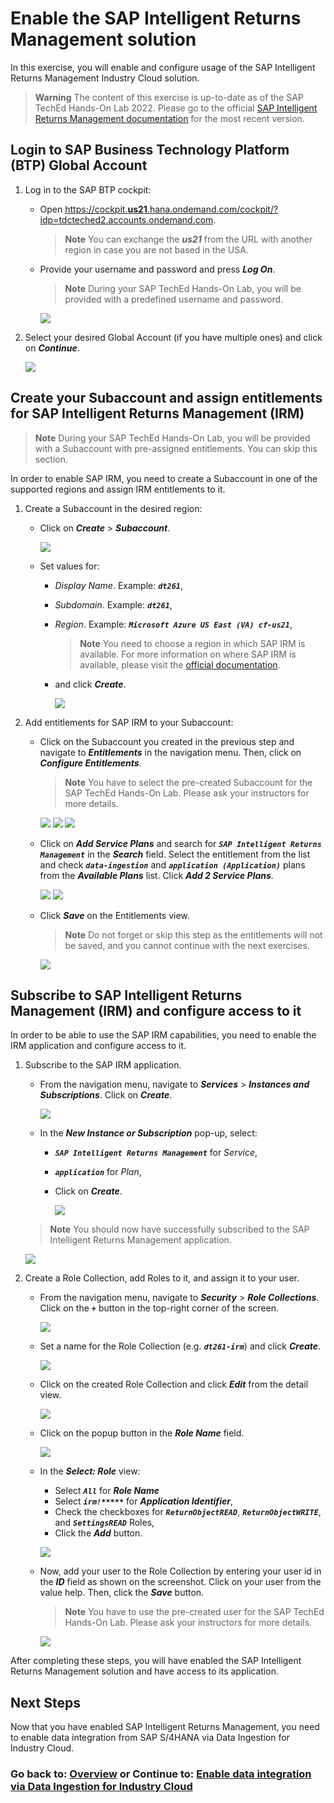 # Enable the SAP Intelligent Returns Management solution

In this exercise, you will enable and configure usage of the SAP Intelligent Returns Management Industry Cloud solution.

> **Warning**
> The content of this exercise is up-to-date as of the SAP TechEd Hands-On Lab 2022. Please go to the official [SAP Intelligent Returns Management documentation](https://help.sap.com/docs/returns/fb041e275d964ef0944a80f2592d411a/94618461238747ffb8b204ff16bc4546.html?locale=en-US) for the most recent version.

## Login to SAP Business Technology Platform (BTP) Global Account

1. Log in to the SAP BTP cockpit:
   - Open [https://cockpit.**us21**.hana.ondemand.com/cockpit/?idp=tdcteched2.accounts.ondemand.com](https://cockpit.us21.hana.ondemand.com/cockpit/?idp=tdcteched2.accounts.ondemand.com#).

      > **Note**
      > You can exchange the ***us21*** from the URL with another region in case you are not based in the USA.

   - Provide your username and password and press ***Log On***.
      
      > **Note**
      > During your SAP TechEd Hands-On Lab, you will be provided with a predefined username and password.

      ![](images/1.png)

2. Select your desired Global Account (if you have multiple ones) and click on ***Continue***.

    ![](images/2.png) <br>

## Create your Subaccount and assign entitlements for SAP Intelligent Returns Management (IRM)

> **Note**
> During your SAP TechEd Hands-On Lab, you will be provided with a Subaccount with pre-assigned entitlements. You can skip this section.

In order to enable SAP IRM, you need to create a Subaccount in one of the supported regions and assign IRM entitlements to it.

1. Create a Subaccount in the desired region:

    - Click on **_Create_** > ***Subaccount***.

      ![](images/3.png)
   
    - Set values for:
      - *Display Name*. Example: ***`dt261`***,
      - *Subdomain*. Example: ***`dt261`***, 
      - *Region*. Example: ***`Microsoft Azure US East (VA) cf-us21`***, 

        > **Note**
        > You need to choose a region in which SAP IRM is available. For more information on where SAP IRM is available, please visit the [official documentation](https://help.sap.com/docs/returns?locale=en-US).
     
      - and click ***Create***.

        ![](images/4.png)


2. Add entitlements for SAP IRM to your Subaccount:

   - Click on the Subaccount you created in the previous step and navigate to ***Entitlements*** in the navigation menu. Then, click on ***Configure Entitlements***.
      > **Note**
      > You have to select the pre-created Subaccount for the SAP TechEd Hands-On Lab. Please ask your instructors for more details.
      
      ![](images/5.png)
      ![](images/6.png)
      ![](images/7.png)

   - Click on ***Add Service Plans*** and search for ***`SAP Intelligent Returns Management`*** in the ***Search*** field. Select the entitlement from the list and check ***`data-ingestion`*** and ***`application (Application)`*** plans from the ***Available Plans*** list. Click ***Add 2 Service Plans***.
      
      ![](images/8.png)
      ![](images/9.png)

   - Click ***Save*** on the Entitlements view.
      > **Note**
      > Do not forget or skip this step as the entitlements will not be saved, and you cannot continue with the next exercises. 
      
      ![](images/10.png)

## Subscribe to SAP Intelligent Returns Management (IRM) and configure access to it

In order to be able to use the SAP IRM capabilities, you need to enable the IRM application and configure access to it.

1. Subscribe to the SAP IRM application.

   - From the navigation menu, navigate to ***Services*** > ***Instances and Subscriptions***. Click on ***Create***.

      ![](images/11.png)

   - In the ***New Instance or Subscription*** pop-up, select:
      - ***`SAP Intelligent Returns Management`*** for *Service*,
      - ***`application`*** for *Plan*,
      - Click on ***Create***.

         ![](images/12.png)

   > **Note**
   > You should now have successfully subscribed to the SAP Intelligent Returns Management application.

      ![](images/12-1.png)


2. Create a Role Collection, add Roles to it, and assign it to your user.
   - From the navigation menu, navigate to ***Security*** > ***Role Collections***. Click on the ***`+`*** button in the top-right corner of the screen.

      ![](images/13.png)
  
   - Set a name for the Role Collection (e.g. ***`dt261-irm`***) and click ***Create***.

      ![](images/14.png)
   
   - Click on the created Role Collection and click ***Edit*** from the detail view.

      ![](images/15.png)

   - Click on the popup button in the ***Role Name*** field.

      ![](images/16.png)

   - In the ***Select: Role*** view:
     - Select ***`All`*** for ***Role Name***
     - Select ***`irm!*****`*** for ***Application Identifier***, 
     - Check the checkboxes for ***`ReturnObjectREAD`***, ***`ReturnObjectWRITE`***, and ***`SettingsREAD`*** Roles,
     - Click the ***Add*** button.

      ![](images/17.png)
   
   - Now, add your user to the Role Collection by entering your user id in the ***ID*** field as shown on the screenshot. Click on your user from the value help. Then, click the ***Save*** button.

      > **Note**
      > You have to use the pre-created user for the SAP TechEd Hands-On Lab. Please ask your instructors for more details.  

      ![](images/18.png)

After completing these steps, you will have enabled the SAP Intelligent Returns Management solution and have access to its application.

## Next Steps

Now that you have enabled SAP Intelligent Returns Management, you need to enable data integration from SAP S/4HANA via Data Ingestion for Industry Cloud.

### Go back to: [**Overview**](../../README.md) or Continue to: [**Enable data integration via Data Ingestion for Industry Cloud**](../ex1/README.md)
